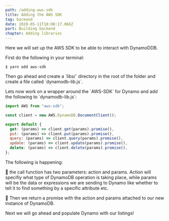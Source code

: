 ```yaml
---
path: /adding-aws-sdk
title: Adding the AWS SDK
tag: backend
date: 2020-05-11T18:08:17.066Z
part: Building backend
chapter: Adding libraries
---
```

Here we will set up the AWS SDK to be able to interact with DynamoDDB.

First do the following in your terminal:

```
$ yarn add aws-sdk
```

Then go ahead and create a \`libs/\` directory in the root of the folder and create a file called \`dynamodb-lib.js\`. 

Lets now work on a wrapper around the \`AWS-SDK\` for Dynamo and add the following to \`dynamodb-lib.js\`: 

```javascript
import AWS from "aws-sdk";

const client = new AWS.DynamoDB.DocumentClient();

export default {
  get: (params) => client.get(params).promise(),
  put: (params) => client.put(params).promise(),
  query: (params) => client.query(params).promise(),
  update: (params) => client.update(params).promise(),
  delete: (params) => client.delete(params).promise(),
};

```

The following is happening:

🎯 the call function has two parameters: action and params. Action will specifiy what type of DynamoDB operation is taking place, while params will be the data or expressions we are sending to Dynamo like whether to tell it to find something by a specific attribute etc.

🎯 Then we return a promise with the action and params attached to our new instance of DynamoDB.

Next we will go ahead and populate Dynamo with our listings!